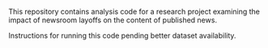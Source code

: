 This repository contains analysis code for a research project examining the impact of newsroom layoffs on the content of published news. 

Instructions for running this code pending better dataset availability. 
